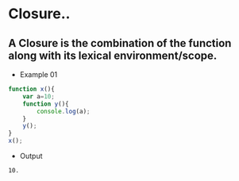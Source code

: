 # Closure..
## A Closure is the combination of the function along with its lexical environment/scope.
- Example 01
```js
function x(){
    var a=10;
    function y(){
        console.log(a);
    }
    y();
}
x();
```
- Output
```
10.
```
